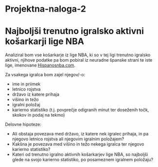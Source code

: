 # Projektna-naloga-2

Najboljši trenutno igralsko aktivni košarkarji lige NBA
========================================================

Analiziral bom vse košarkarje iz lige NBA, ki so v tej ligi trenutno igralsko aktivni, njihove podatke pa bom pobiral iz
neuradne španske strani te iste lige, imenovane [Hispanosnba.com](https://en.hispanosnba.com/players/nba-active/index).

Za vsakega igralca bom zajel njegov/-o:
* ime in priimek
* letnico rojstva
* državo iz katere prihaja
* višino in težo
* igralni položaj
* karierno statistiko (t.j. povprečje odigranih minut ter doseženih točk, skokov in podaj na tekmo)

Delovne hipoteze:
* Ali obstaja povezava med državo, iz katere nek igralec prihaja, in pa njegovo letnico rojstva ali njegovim igralnim položajem?
* Kakšna je povezava med višino in težo nekega igralca ter njegovo karierno statistiko?
* Kateri od trenutno igralno aktivnih košarkarjev lige NBA, so najboljši glede na svojo karierno statistiko, po posameznem igralnem položaju?
